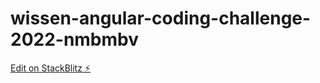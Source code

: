 # wissen-angular-coding-challenge-2022-nmbmbv

[Edit on StackBlitz ⚡️](https://stackblitz.com/edit/wissen-angular-coding-challenge-2022-nmbmbv)